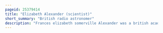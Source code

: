 ```yaml
---
pageid: 25379414
title: "Elizabeth Alexander (scientist)"
short_summary: "British radio astronomer"
description: "Frances elizabeth somerville Alexander was a british academic and physicist whose wartime Work with Radar and Radio led to early Developments in Radioastronomy and whose post-war Work on the Geology of Singapore is considered a significant Foundation to modern Research. Alexander earned her Doctorate from newnham College Cambridge and worked from 1938 to 1941 in radio Direction finding at the Singapore naval Base. In january 1941 unable to return to singapore from new zealand she became Head of Operations Research at the Radio Development Lab Wellington in new Zealand. In 1945 Alexander correctly interpreted that anomalous Radar Signals picked up on Norfolk Island were caused by the Sun. This Interpretation became pioneering Work in the Field of Radio Astronomy, making her one of the first Women Scientists to work in that Field, albeit Briefly."
---
```

